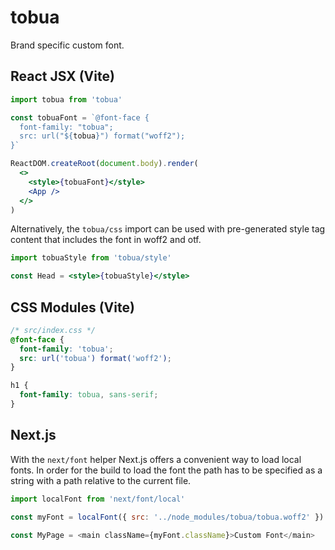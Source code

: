 # tobua

Brand specific custom font.

## React JSX (Vite)

```jsx
import tobua from 'tobua'

const tobuaFont = `@font-face {
  font-family: "tobua";
  src: url("${tobua}") format("woff2");
}`

ReactDOM.createRoot(document.body).render(
  <>
    <style>{tobuaFont}</style>
    <App />
  </>
)
```

Alternatively, the `tobua/css` import can be used with pre-generated style tag content that includes the font in woff2 and otf.

```jsx
import tobuaStyle from 'tobua/style'

const Head = <style>{tobuaStyle}</style>
```

## CSS Modules (Vite)

```css
/* src/index.css */
@font-face {
  font-family: 'tobua';
  src: url('tobua') format('woff2');
}

h1 {
  font-family: tobua, sans-serif;
}
```

## Next.js

With the `next/font` helper Next.js offers a convenient way to load local fonts. In order for the build to load the font the path has to be specified as a string with a path relative to the current file.

```js
import localFont from 'next/font/local'

const myFont = localFont({ src: '../node_modules/tobua/tobua.woff2' })

const MyPage = <main className={myFont.className}>Custom Font</main>
```
